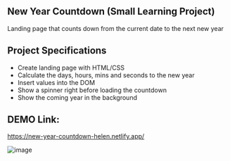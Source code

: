 ## New Year Countdown (Small Learning Project)

Landing page that counts down from the current date to the next new year

## Project Specifications

- Create landing page with HTML/CSS
- Calculate the days, hours, mins and seconds to the new year
- Insert values into the DOM
- Show a spinner right before loading the countdown
- Show the coming year in the background

## DEMO Link:
https://new-year-countdown-helen.netlify.app/

![image](https://user-images.githubusercontent.com/94285120/156638547-a49b828b-ef60-4689-bac2-5bb3be728c9d.png)

